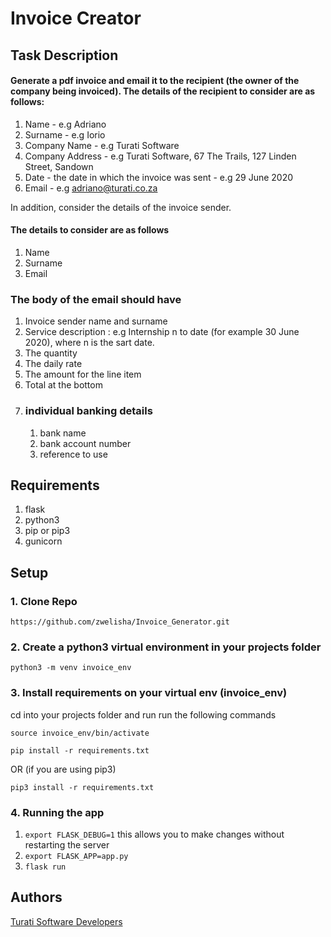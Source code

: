 # Invoice Creator
## Task Description
#### Generate a pdf invoice and email it to the recipient (the owner of the company being invoiced). The details of the recipient to consider are as follows: 
1. Name - e.g Adriano
2. Surname - e.g Iorio
3. Company Name - e.g Turati Software
4. Company Address - e.g Turati Software, 67 The Trails, 127 Linden Street, Sandown
5. Date - the date in which the invoice was sent - e.g 29 June 2020
6. Email - e.g adriano@turati.co.za

        
In addition, consider the details of the invoice sender. 
#### The  details to consider are as follows
1. Name
2. Surname
3. Email

### The body of the email should have
1. Invoice sender name and surname
2. Service description : e.g Internship n to date (for example 30 June 2020), where n is the sart date.
3. The quantity
4. The daily rate 
5. The amount for the line item
6. Total at the bottom
7.  ### individual banking details
    1. bank name
    2. bank account number
    3. reference to use



## Requirements
1. flask
2. python3
3. pip or pip3
4. gunicorn

## Setup
### 1. Clone Repo
```
https://github.com/zwelisha/Invoice_Generator.git
```

### 2. Create a python3 virtual environment in your projects folder
```
python3 -m venv invoice_env
```

### 3. Install requirements on your virtual env (invoice_env)
cd into your projects folder and run run the following commands
```
source invoice_env/bin/activate
```

```
pip install -r requirements.txt
```
OR (if you are using pip3)
```
pip3 install -r requirements.txt
```

### 4. Running the app
1. ```export FLASK_DEBUG=1``` this allows you to make changes without restarting the server
2. ```export FLASK_APP=app.py```
3. ```flask run```

## Authors
[Turati Software Developers](https://turati.co.za)